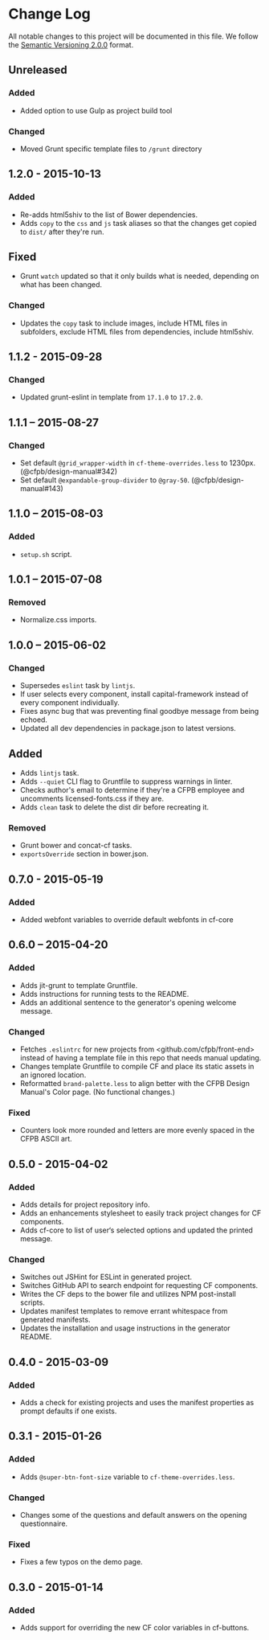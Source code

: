 # Change Log

All notable changes to this project will be documented in this file.
We follow the [Semantic Versioning 2.0.0](http://semver.org/) format.


## Unreleased

### Added
- Added option to use Gulp as project build tool

### Changed
- Moved Grunt specific template files to `/grunt` directory


## 1.2.0 - 2015-10-13

### Added
- Re-adds html5shiv to the list of Bower dependencies.
- Adds `copy` to the `css` and `js` task aliases so that the changes get copied
  to `dist/` after they're run.

## Fixed
- Grunt `watch` updated so that it only builds what is needed,
  depending on what has been changed.

### Changed
- Updates the `copy` task to include images, include HTML files in subfolders,
  exclude HTML files from dependencies, include html5shiv.

## 1.1.2 - 2015-09-28

### Changed
- Updated grunt-eslint in template from `17.1.0` to `17.2.0`.


## 1.1.1 – 2015-08-27

### Changed
- Set default `@grid_wrapper-width` in `cf-theme-overrides.less` to 1230px.
  (@cfpb/design-manual#342)
- Set default `@expandable-group-divider` to `@gray-50`.
  (@cfpb/design-manual#143)


## 1.1.0 – 2015-08-03

### Added
- `setup.sh` script.


## 1.0.1 – 2015-07-08

### Removed
- Normalize.css imports.


## 1.0.0 – 2015-06-02

### Changed
- Supersedes `eslint` task by `lintjs`.
- If user selects every component, install capital-framework instead of every
  component individually.
- Fixes async bug that was preventing final goodbye message from being echoed.
- Updated all dev dependencies in package.json to latest versions.

## Added
- Adds `lintjs` task.
- Adds `--quiet` CLI flag to Gruntfile to suppress warnings in linter.
- Checks author's email to determine if they're a CFPB employee and uncomments
  licensed-fonts.css if they are.
- Adds `clean` task to delete the dist dir before recreating it.

### Removed
- Grunt bower and concat-cf tasks.
- `exportsOverride` section in bower.json.


## 0.7.0 - 2015-05-19

### Added
- Added webfont variables to override default webfonts in cf-core


## 0.6.0 – 2015-04-20

### Added
- Adds jit-grunt to template Gruntfile.
- Adds instructions for running tests to the README.
- Adds an additional sentence to the generator's opening welcome message.

### Changed
- Fetches `.eslintrc` for new projects from <github.com/cfpb/front-end>
  instead of having a template file in this repo that needs manual updating.
- Changes template Gruntfile to compile CF and place its static assets in
  an ignored location.
- Reformatted `brand-palette.less` to align better with the CFPB Design Manual's
  Color page. (No functional changes.)

### Fixed
- Counters look more rounded and letters are more evenly spaced in the
  CFPB ASCII art.


## 0.5.0 - 2015-04-02

### Added
- Adds details for project repository info.
- Adds an enhancements stylesheet to easily track project changes for CF
  components.
- Adds cf-core to list of user‘s selected options and updated the printed
  message.

### Changed
- Switches out JSHint for ESLint in generated project.
- Switches GitHub API to search endpoint for requesting CF components.
- Writes the CF deps to the bower file and utilizes NPM post-install
  scripts.
- Updates manifest templates to remove errant whitespace from generated
  manifests.
- Updates the installation and usage instructions in the generator README.


## 0.4.0 - 2015-03-09

### Added
- Adds a check for existing projects and uses the manifest properties as
  prompt defaults if one exists.


## 0.3.1 - 2015-01-26

### Added
- Adds `@super-btn-font-size` variable to `cf-theme-overrides.less`.

### Changed
- Changes some of the questions and default answers on the opening questionnaire.

### Fixed
- Fixes a few typos on the demo page.


## 0.3.0 - 2015-01-14

### Added
- Adds support for overriding the new CF color variables in cf-buttons.
